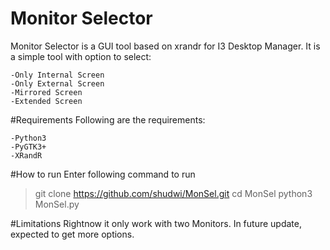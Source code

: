 # Monitor Selector
Monitor Selector is a GUI tool based on xrandr for I3 Desktop Manager.
It is a simple tool with option to select:

	-Only Internal Screen
	-Only External Screen
	-Mirrored Screen
	-Extended Screen
#Requirements
Following are the requirements:

	-Python3
	-PyGTK3+
	-XRandR

#How to run
Enter following command to run
> git clone https://github.com/shudwi/MonSel.git
> cd MonSel
> python3 MonSel.py

#Limitations
Rightnow it only work with two Monitors. In future update, expected to get more options.
